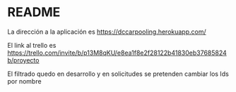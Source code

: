 # README


La dirección a la aplicación es https://dccarpooling.herokuapp.com/

El link al trello es https://trello.com/invite/b/p13M8qKU/e8ea1f8e2f28122b41830eb37685824b/proyecto

El filtrado quedo en desarrollo y en solicitudes se pretenden cambiar los Ids por nombre

